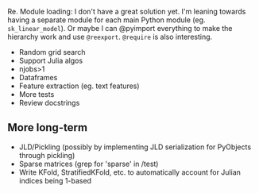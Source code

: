 Re. Module loading: I don't have a great solution yet. I'm leaning towards
having a separate module for each main Python module
(eg. `sk_linear_model`). Or maybe I can @pyimport everything to make the
hierarchy work and use `@reexport`. `@require` is also interesting.

- Random grid search
- Support Julia algos
- njobs>1
- Dataframes
- Feature extraction (eg. text features)
- More tests
- Review docstrings

More long-term
-----
- JLD/Pickling (possibly by implementing JLD serialization for PyObjects
through pickling)
- Sparse matrices (grep for 'sparse' in /test)
- Write KFold, StratifiedKFold, etc. to automatically account for Julian
  indices being 1-based